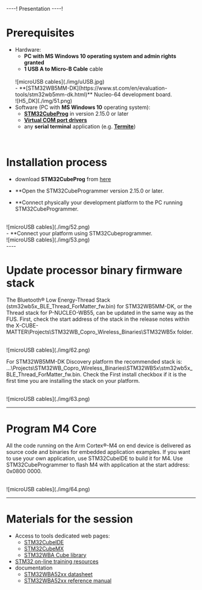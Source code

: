 ----!
Presentation
----!


# Prerequisites
- Hardware:
  - **PC with MS Windows 10 operating system and admin rights granted**
  - **1 USB A to Micro-B Cable** cable 
  <br>
  ![microUSB cables](./img/uUSB.jpg)
  <br>
  - **[STM32WB5MM-DK](https://www.st.com/en/evaluation-tools/stm32wb5mm-dk.html)** Nucleo-64 development board.
  <br>
  ![H5_DK](./img/51.png)
  <br>
- Software (PC with **MS Windows 10** operating system):
  - **[STM32CubeProg](https://www.st.com/en/development-tools/stm32cubeprog.html)** in version 2.15.0 or later
  - **[Virtual COM port drivers](https://www.st.com/en/development-tools/stsw-stm32102.html)**
  -  any **serial terminal** application (e.g. **[Termite](https://termite.software.informer.com/3.4/)**)


<br>

# Installation process
- download **STM32CubeProg** from [here](https://www.st.com/en/development-tools/stm32cubeprog.html)


- **Open the STM32CubeProgrammer version 2.15.0 or later.
- **Connect physically your development platform to the PC running STM32CubeProgrammer.
<br>
  ![microUSB cables](./img/52.png)
<br>
- **Connect your platform using STM32Cubeprogrammer.
<br>
  ![microUSB cables](./img/53.png)
<br>
----


# Update processor binary firmware stack
The Bluetooth® Low Energy-Thread Stack (stm32wb5x_BLE_Thread_ForMatter_fw.bin) for STM32WB5MM-DK, or the Thread stack for P-NUCLEO-WB55, can be updated in the same way as the FUS.
First, check the start address of the stack in the release notes within the X-CUBE-MATTER\Projects\STM32WB_Copro_Wireless_Binaries\STM32WB5x folder.

<br>
  ![microUSB cables](./img/62.png)
<br>


For STM32WB5MM-DK Discovery platform the recommended stack is: ...\Projects\STM32WB_Copro_Wireless_Binaries\STM32WB5x\stm32wb5x_BLE_Thread_ForMatter_fw.bin.
Check the First install checkbox if it is the first time you are installing the stack on your platform.


<br>
  ![microUSB cables](./img/63.png)
<br>





----


# Program M4 Core


All the code running on the Arm Cortex®-M4 on end device is delivered as source code and binaries for embedded application examples. If you want to use your own application, use STM32CubeIDE to build it for M4. Use STM32CubeProgrammer to flash M4 with application at the start address: 0x0800 0000.



<br>
  ![microUSB cables](./img/64.png)
<br>

----


# Materials for the session
- Access to tools dedicated web pages:
  - [STM32CubeIDE](https://www.st.com/en/development-tools/stm32cubeide.html)
  - [STM32CubeMX](https://www.st.com/en/development-tools/stm32cubemx.html)
  - [STM32WBA Cube library](https://www.st.com/en/embedded-software/stm32cubewba.html)
- [STM32 on-line training resources](https://www.st.com/content/st_com/en/support/learning/stm32-education/stm32-moocs.html)
- documentation
  - [STM32WBA52xx datasheet](https://www.st.com/resource/en/datasheet/stm32wba52ce.pdf)
  - [STM32WBA52xx reference manual](https://www.st.com/resource/en/reference_manual/rm0493-multiprotocol-wireless-bluetooth-lowenergy-armbased-32bit-mcu-stmicroelectronics.pdf)